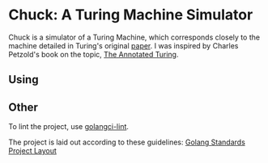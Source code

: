 # Chuck: A Turing Machine Simulator

Chuck is a simulator of a Turing Machine, which corresponds closely to the machine detailed in Turing's original [paper][Turing's original paper]. I was inspired by Charles Petzold's book on the topic, [The Annotated Turing][The Annotated Turing].

[Turing's original paper]: https://londmathsoc.onlinelibrary.wiley.com/doi/abs/10.1112/plms/s2-42.1.230
[The Annotated Turing]: http://charlespetzold.com/books/

## Using

## Other

To lint the project, use [golangci-lint](https://github.com/golangci/golangci-lint).

The project is laid out according to these guidelines:
[Golang Standards Project Layout](https://github.com/golang-standards/project-layout)
